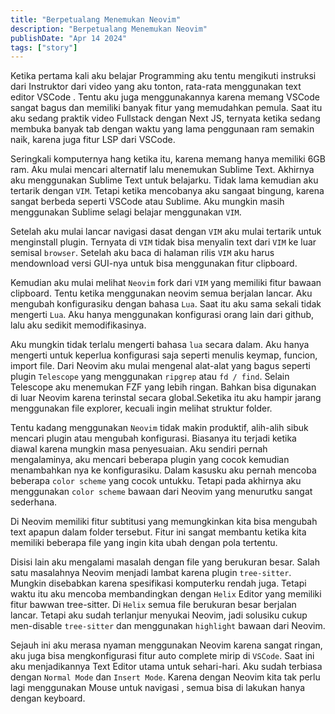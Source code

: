 ```yaml
---
title: "Berpetualang Menemukan Neovim"
description: "Berpetualang Menemukan Neovim"
publishDate: "Apr 14 2024"
tags: ["story"]
---
```


Ketika pertama kali aku belajar Programming aku tentu mengikuti instruksi dari Instruktor dari
video yang aku tonton, rata-rata menggunakan text editor VSCode . Tentu aku juga
menggunakannya karena memang VSCode sangat bagus dan memiliki banyak fitur yang memudahkan pemula.
Saat itu aku sedang praktik video Fullstack dengan Next JS, ternyata ketika sedang membuka banyak
tab dengan waktu yang lama penggunaan ram semakin naik, karena juga fitur LSP dari VSCode.

Seringkali komputernya hang ketika itu, karena memang hanya memiliki 6GB ram. Aku mulai mencari
alternatif lalu menemukan Sublime Text. Akhirnya aku menggunakan Sublime Text untuk belajarku.
Tidak lama kemudian aku tertarik dengan `VIM`. Tetapi ketika mencobanya aku sangaat bingung, karena
sangat berbeda seperti VSCode atau Sublime. Aku mungkin masih menggunakan Sublime selagi belajar
menggunakan `VIM`.

Setelah aku mulai lancar navigasi dasat dengan `VIM` aku mulai tertarik untuk menginstall plugin.
Ternyata di `VIM` tidak bisa menyalin text dari `VIM` ke luar semisal `browser`. Setelah aku baca
di halaman rilis `VIM` aku harus mendownload versi GUI-nya untuk bisa menggunakan fitur clipboard.

Kemudian aku mulai melihat `Neovim` fork dari `VIM` yang memiliki fitur bawaan clipboard. Tentu
ketika menggunakan neovim semua berjalan lancar. Aku mengubah konfigurasiku dengan bahasa `Lua`.
Saat itu aku sama sekali tidak mengerti `Lua`. Aku hanya menggunakan konfigurasi orang lain dari
github, lalu aku sedikit memodifikasinya.

Aku mungkin tidak terlalu mengerti bahasa `lua` secara dalam. Aku hanya mengerti untuk keperlua
konfigurasi saja seperti menulis keymap, funcion, import file. Dari Neovim aku mulai mengenal
alat-alat yang bagus seperti plugin `Telescope` yang menggunakan `ripgrep` atau `fd / find`.
Selain Telescope aku menemukan FZF yang lebih ringan. Bahkan bisa digunakan di luar Neovim karena
terinstal secara global.Seketika itu aku hampir jarang menggunakan file explorer, kecuali ingin
melihat struktur folder.

Tentu kadang menggunakan `Neovim` tidak makin produktif, alih-alih sibuk mencari plugin atau
mengubah konfigurasi. Biasanya itu terjadi ketika diawal karena mungkin masa penyesuaian. Aku
sendiri pernah mengalaminya, aku mencari beberapa plugin yang cocok kemudian menambahkan nya ke
konfigurasiku. Dalam kasusku aku pernah mencoba beberapa `color scheme` yang cocok untukku.
Tetapi pada akhirnya aku menggunakan `color scheme` bawaan dari Neovim yang menurutku sangat
sederhana.

Di Neovim memiliki fitur subtitusi yang memungkinkan kita bisa mengubah text apapun dalam folder
tersebut. Fitur ini sangat membantu ketika kita memiliki beberapa file yang ingin kita ubah dengan
pola tertentu.

Disisi lain aku mengalami masalah dengan file yang berukuran besar. Salah satu masalahnya Neovim
menjadi lambat karena plugin `tree-sitter`. Mungkin disebabkan karena spesifikasi komputerku rendah
juga. Tetapi waktu itu aku mencoba membandingkan dengan `Helix` Editor yang memiliki fitur bawwan
tree-sitter. Di `Helix` semua file berukuran besar berjalan lancar. Tetapi aku sudah terlanjur
menyukai Neovim, jadi solusiku cukup men-disable `tree-sitter` dan menggunakan `highlight` bawaan
dari Neovim.

Sejauh ini aku merasa nyaman menggunakan Neovim karena sangat ringan, aku juga bisa mengkonfigurasi
fitur auto complete mirip di `VSCode`. Saat ini aku menjadikannya Text Editor utama untuk
sehari-hari. Aku sudah terbiasa dengan `Normal Mode` dan `Insert Mode`. Karena dengan Neovim kita
tak perlu lagi menggunakan Mouse untuk navigasi , semua bisa di lakukan hanya dengan keyboard.
